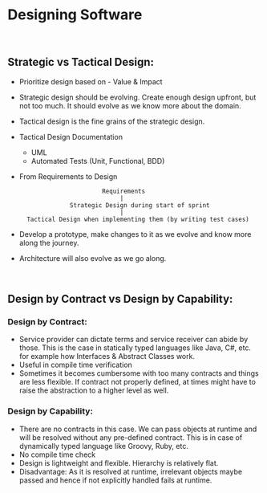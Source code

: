 # Designing Software

<br/>

## Strategic vs Tactical Design:

- Prioritize design based on - Value & Impact
- Strategic design should be evolving. Create enough design upfront, but not too much. It should evolve as we know more about the domain.
- Tactical design is the fine grains of the strategic design.
- Tactical Design Documentation 
	- UML
	- Automated Tests (Unit, Functional, BDD)

- From Requirements to Design 

                             Requirements
                                  |
                    Strategic Design during start of sprint	
                                  |
	    Tactical Design when implementing them (by writing test cases)

- Develop a prototype, make changes to it as we evolve and know more along the journey.
- Architecture will also evolve as we go along.

<br/> 

## Design by Contract vs Design by Capability:

### Design by Contract:
- Service provider can dictate terms and service receiver can abide by those. This is the case in statically typed languages like Java, C#, etc. for example how Interfaces & Abstract Classes work.
- Useful in compile time verification
- Sometimes it becomes cumbersome with too many contracts and things are less flexible. If contract not properly defined, at times might have to raise the abstraction to a higher level as well.

### Design by Capability:
- There are no contracts in this case. We can pass objects at runtime and will be resolved without any pre-defined contract. This is in case of dynamically typed language like Groovy, Ruby, etc.
- No compile time check
- Design is lightweight and flexible. Hierarchy is relatively flat.
- Disadvantage: As it is resolved at runtime, irrelevant objects maybe passed and hence if not explicitly handled fails at runtime.